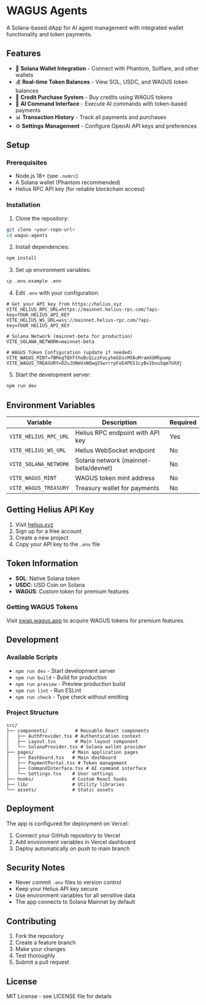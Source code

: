 # WAGUS Agents

A Solana-based dApp for AI agent management with integrated wallet functionality and token payments.

## Features

- 🔗 **Solana Wallet Integration** - Connect with Phantom, Solflare, and other wallets
- 💰 **Real-time Token Balances** - View SOL, USDC, and WAGUS token balances
- 🛒 **Credit Purchase System** - Buy credits using WAGUS tokens
- 🤖 **AI Command Interface** - Execute AI commands with token-based payments
- 📊 **Transaction History** - Track all payments and purchases
- ⚙️ **Settings Management** - Configure OpenAI API keys and preferences

## Setup

### Prerequisites

- Node.js 18+ (see `.nvmrc`)
- A Solana wallet (Phantom recommended)
- Helius RPC API key (for reliable blockchain access)

### Installation

1. Clone the repository:
```bash
git clone <your-repo-url>
cd wagus-agents
```

2. Install dependencies:
```bash
npm install
```

3. Set up environment variables:
```bash
cp .env.example .env
```

4. Edit `.env` with your configuration:
```env
# Get your API key from https://helius.xyz
VITE_HELIUS_RPC_URL=https://mainnet.helius-rpc.com/?api-key=YOUR_HELIUS_API_KEY
VITE_HELIUS_WS_URL=wss://mainnet.helius-rpc.com/?api-key=YOUR_HELIUS_API_KEY

# Solana Network (mainnet-beta for production)
VITE_SOLANA_NETWORK=mainnet-beta

# WAGUS Token Configuration (update if needed)
VITE_WAGUS_MINT=7BMxgTQhTthoBcQizzFoLyhmSDscM56uMramXGMhpump
VITE_WAGUS_TREASURY=DZuJUNmVxNQwq55wrrrpFeE4PES1cyBv2bxuSqm7UXdj
```

5. Start the development server:
```bash
npm run dev
```

## Environment Variables

| Variable | Description | Required |
|----------|-------------|---------|
| `VITE_HELIUS_RPC_URL` | Helius RPC endpoint with API key | Yes |
| `VITE_HELIUS_WS_URL` | Helius WebSocket endpoint | No |
| `VITE_SOLANA_NETWORK` | Solana network (mainnet-beta/devnet) | No |
| `VITE_WAGUS_MINT` | WAGUS token mint address | No |
| `VITE_WAGUS_TREASURY` | Treasury wallet for payments | No |

## Getting Helius API Key

1. Visit [helius.xyz](https://helius.xyz)
2. Sign up for a free account
3. Create a new project
4. Copy your API key to the `.env` file

## Token Information

- **SOL**: Native Solana token
- **USDC**: USD Coin on Solana
- **WAGUS**: Custom token for premium features

### Getting WAGUS Tokens

Visit [swap.wagus.app](https://swap.wagus.app) to acquire WAGUS tokens for premium features.

## Development

### Available Scripts

- `npm run dev` - Start development server
- `npm run build` - Build for production
- `npm run preview` - Preview production build
- `npm run lint` - Run ESLint
- `npm run check` - Type check without emitting

### Project Structure

```
src/
├── components/          # Reusable React components
│   ├── AuthProvider.tsx # Authentication context
│   ├── Layout.tsx       # Main layout component
│   └── SolanaProvider.tsx # Solana wallet provider
├── pages/              # Main application pages
│   ├── Dashboard.tsx   # Main dashboard
│   ├── PaymentPortal.tsx # Token management
│   ├── CommandInterface.tsx # AI command interface
│   └── Settings.tsx    # User settings
├── hooks/              # Custom React hooks
├── lib/                # Utility libraries
└── assets/             # Static assets
```

## Deployment

The app is configured for deployment on Vercel:

1. Connect your GitHub repository to Vercel
2. Add environment variables in Vercel dashboard
3. Deploy automatically on push to main branch

## Security Notes

- Never commit `.env` files to version control
- Keep your Helius API key secure
- Use environment variables for all sensitive data
- The app connects to Solana Mainnet by default

## Contributing

1. Fork the repository
2. Create a feature branch
3. Make your changes
4. Test thoroughly
5. Submit a pull request

## License

MIT License - see LICENSE file for details